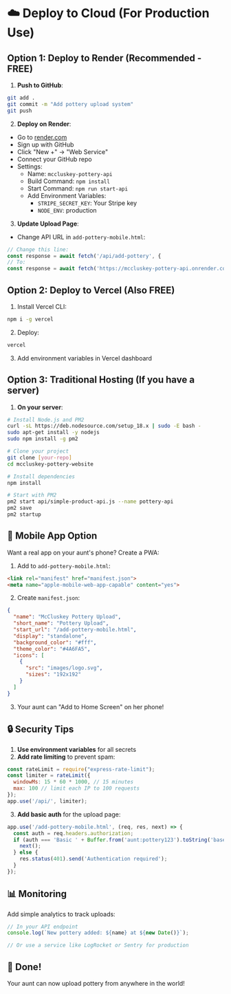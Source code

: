 # ☁️ Deploy to Cloud (For Production Use)

## Option 1: Deploy to Render (Recommended - FREE)

1. **Push to GitHub**:
```bash
git add .
git commit -m "Add pottery upload system"
git push
```

2. **Deploy on Render**:
- Go to [render.com](https://render.com)
- Sign up with GitHub
- Click "New +" → "Web Service"
- Connect your GitHub repo
- Settings:
  - Name: `mccluskey-pottery-api`
  - Build Command: `npm install`
  - Start Command: `npm run start-api`
  - Add Environment Variables:
    - `STRIPE_SECRET_KEY`: Your Stripe key
    - `NODE_ENV`: production

3. **Update Upload Page**:
- Change API URL in `add-pottery-mobile.html`:
```javascript
// Change this line:
const response = await fetch('/api/add-pottery', {
// To:
const response = await fetch('https://mccluskey-pottery-api.onrender.com/api/add-pottery', {
```

## Option 2: Deploy to Vercel (Also FREE)

1. Install Vercel CLI:
```bash
npm i -g vercel
```

2. Deploy:
```bash
vercel
```

3. Add environment variables in Vercel dashboard

## Option 3: Traditional Hosting (If you have a server)

1. **On your server**:
```bash
# Install Node.js and PM2
curl -sL https://deb.nodesource.com/setup_18.x | sudo -E bash -
sudo apt-get install -y nodejs
sudo npm install -g pm2

# Clone your project
git clone [your-repo]
cd mccluskey-pottery-website

# Install dependencies
npm install

# Start with PM2
pm2 start api/simple-product-api.js --name pottery-api
pm2 save
pm2 startup
```

## 📱 Mobile App Option

Want a real app on your aunt's phone? Create a PWA:

1. Add to `add-pottery-mobile.html`:
```html
<link rel="manifest" href="manifest.json">
<meta name="apple-mobile-web-app-capable" content="yes">
```

2. Create `manifest.json`:
```json
{
  "name": "McCluskey Pottery Upload",
  "short_name": "Pottery Upload",
  "start_url": "/add-pottery-mobile.html",
  "display": "standalone",
  "background_color": "#fff",
  "theme_color": "#4A6FA5",
  "icons": [
    {
      "src": "images/logo.svg",
      "sizes": "192x192"
    }
  ]
}
```

3. Your aunt can "Add to Home Screen" on her phone!

## 🔒 Security Tips

1. **Use environment variables** for all secrets
2. **Add rate limiting** to prevent spam:
```javascript
const rateLimit = require("express-rate-limit");
const limiter = rateLimit({
  windowMs: 15 * 60 * 1000, // 15 minutes
  max: 100 // limit each IP to 100 requests
});
app.use('/api/', limiter);
```

3. **Add basic auth** for the upload page:
```javascript
app.use('/add-pottery-mobile.html', (req, res, next) => {
  const auth = req.headers.authorization;
  if (auth === 'Basic ' + Buffer.from('aunt:pottery123').toString('base64')) {
    next();
  } else {
    res.status(401).send('Authentication required');
  }
});
```

## 📊 Monitoring

Add simple analytics to track uploads:
```javascript
// In your API endpoint
console.log(`New pottery added: ${name} at ${new Date()}`);

// Or use a service like LogRocket or Sentry for production
```

## 🚀 Done!
Your aunt can now upload pottery from anywhere in the world!